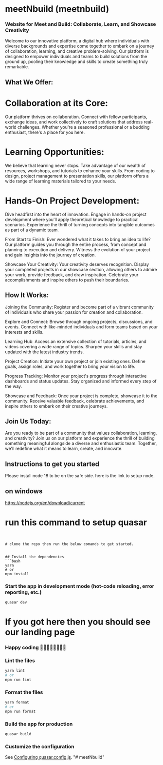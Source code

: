# meetNbuild (meetnbuild)

### Website for Meet and Build: Collaborate, Learn, and Showcase Creativity

Welcome to our innovative platform, a digital hub where individuals with diverse backgrounds and expertise come together to embark on a journey of collaboration, learning, and creative problem-solving. Our platform is designed to empower individuals and teams to build solutions from the ground up, pooling their knowledge and skills to create something truly remarkable.

## What We Offer:

# Collaboration at its Core: 
Our platform thrives on collaboration. Connect with fellow participants, exchange ideas, and work collectively to craft solutions that address real-world challenges. Whether you're a seasoned professional or a budding enthusiast, there's a place for you here.

# Learning Opportunities: 
We believe that learning never stops. Take advantage of our wealth of resources, workshops, and tutorials to enhance your skills. From coding to design, project management to presentation skills, our platform offers a wide range of learning materials tailored to your needs.

# Hands-On Project Development:
Dive headfirst into the heart of innovation. Engage in hands-on project development where you'll apply theoretical knowledge to practical scenarios. Experience the thrill of turning concepts into tangible outcomes as part of a dynamic team.

From Start to Finish: Ever wondered what it takes to bring an idea to life? Our platform guides you through the entire process, from concept and planning to execution and delivery. Witness the evolution of your project and gain insights into the journey of creation.

Showcase Your Creativity: Your creativity deserves recognition. Display your completed projects in our showcase section, allowing others to admire your work, provide feedback, and draw inspiration. Celebrate your accomplishments and inspire others to push their boundaries.

## How It Works:

Joining the Community: Register and become part of a vibrant community of individuals who share your passion for creation and collaboration.

Explore and Connect: Browse through ongoing projects, discussions, and events. Connect with like-minded individuals and form teams based on your interests and skills.

Learning Hub: Access an extensive collection of tutorials, articles, and videos covering a wide range of topics. Sharpen your skills and stay updated with the latest industry trends.

Project Creation: Initiate your own project or join existing ones. Define goals, assign roles, and work together to bring your vision to life.

Progress Tracking: Monitor your project's progress through interactive dashboards and status updates. Stay organized and informed every step of the way.

Showcase and Feedback: Once your project is complete, showcase it to the community. Receive valuable feedback, celebrate achievements, and inspire others to embark on their creative journeys.

## Join Us Today:

Are you ready to be part of a community that values collaboration, learning, and creativity? Join us on our platform and experience the thrill of building something meaningful alongside a diverse and enthusiastic team. Together, we'll redefine what it means to learn, create, and innovate.










## Instructions to get you started
Please install node 18 to be on the safe side.
here is the link to setup node. 
## on windows
https://nodejs.org/en/download/current

# run this command to setup quasar 

``` npm i -g @quasar/cli


# clone the repo then run the below comands to get started.


## Install the dependencies
```bash
yarn
# or
npm install
```

### Start the app in development mode (hot-code reloading, error reporting, etc.)
```bash
quasar dev
```

# If you got here then you should see our landing page
### Happy coding 🎈🎈🎈🎈🎈✨✨✨


### Lint the files
```bash
yarn lint
# or
npm run lint
```


### Format the files
```bash
yarn format
# or
npm run format
```



### Build the app for production
```bash
quasar build
```

### Customize the configuration
See [Configuring quasar.config.js](https://v2.quasar.dev/quasar-cli-vite/quasar-config-js).
"# meetNbuild" 
